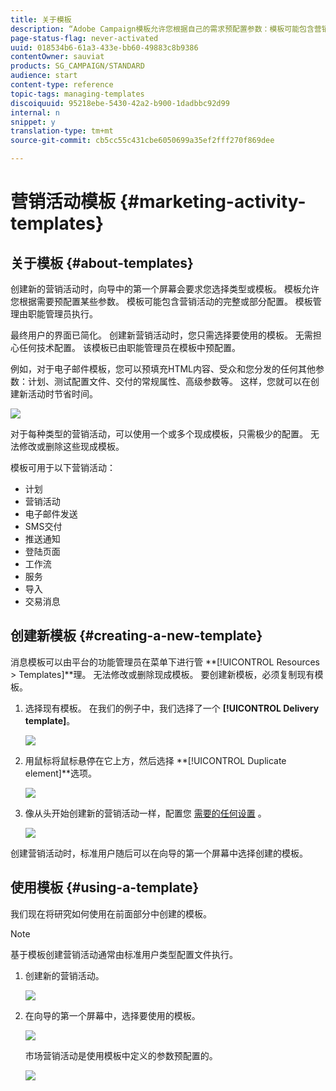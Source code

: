 ```yaml
---
title: 关于模板
description: “Adobe Campaign模板允许您根据自己的需求预配置参数：模板可能包含营销活动的完整或部分配置，以简化非技术最终用户的Adobe Campaign使用。”
page-status-flag: never-activated
uuid: 018534b6-61a3-433e-bb60-49883c8b9386
contentOwner: sauviat
products: SG_CAMPAIGN/STANDARD
audience: start
content-type: reference
topic-tags: managing-templates
discoiquuid: 95218ebe-5430-42a2-b900-1dadbbc92d99
internal: n
snippet: y
translation-type: tm+mt
source-git-commit: cb5cc55c431cbe6050699a35ef2fff270f869dee

---
```



# 营销活动模板 {#marketing-activity-templates}

## 关于模板 {#about-templates}

创建新的营销活动时，向导中的第一个屏幕会要求您选择类型或模板。 模板允许您根据需要预配置某些参数。 模板可能包含营销活动的完整或部分配置。 模板管理由职能管理员执行。

最终用户的界面已简化。 创建新营销活动时，您只需选择要使用的模板。 无需担心任何技术配置。 该模板已由职能管理员在模板中预配置。

例如，对于电子邮件模板，您可以预填充HTML内容、受众和您分发的任何其他参数：计划、测试配置文件、交付的常规属性、高级参数等。 这样，您就可以在创建新活动时节省时间。

![](assets/template_1.png)

对于每种类型的营销活动，可以使用一个或多个现成模板，只需极少的配置。 无法修改或删除这些现成模板。

模板可用于以下营销活动：

* 计划
* 营销活动
* 电子邮件发送
* SMS交付
* 推送通知
* 登陆页面
* 工作流
* 服务
* 导入
* 交易消息

## 创建新模板 {#creating-a-new-template}

消息模板可以由平台的功能管理员在菜单下进行管 **[!UICONTROL Resources > Templates]**理。 无法修改或删除现成模板。 要创建新模板，必须复制现有模板。

1. 选择现有模板。 在我们的例子中，我们选择了一个 **[!UICONTROL Delivery template]**。

   ![](assets/template_2.png)

1. 用鼠标将鼠标悬停在它上方，然后选择 **[!UICONTROL Duplicate element]**选项。

   ![](assets/template_3.png)

1. 像从头开始创建新的营销活动一样，配置您 [需要的任何设置](../../start/using/marketing-activities.md#creating-a-marketing-activity) 。

   ![](assets/template_4.png)

创建营销活动时，标准用户随后可以在向导的第一个屏幕中选择创建的模板。

## 使用模板 {#using-a-template}

我们现在将研究如何使用在前面部分中创建的模板。

>[!NOTE]
>
>基于模板创建营销活动通常由标准用户类型配置文件执行。

1. 创建新的营销活动。

   ![](assets/template_5.png)

1. 在向导的第一个屏幕中，选择要使用的模板。

   ![](assets/template_6.png)

   市场营销活动是使用模板中定义的参数预配置的。

   ![](assets/template_7.png)
